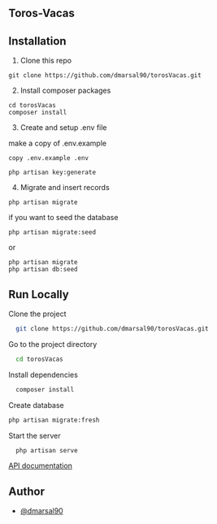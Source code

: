 

## Toros-Vacas


## Installation

1. Clone this repo

```
git clone https://github.com/dmarsal90/torosVacas.git
```

2. Install composer packages

```
cd torosVacas
composer install
```

3. Create and setup .env file

make a copy of .env.example
```
copy .env.example .env
```
```
php artisan key:generate
```



4. Migrate and insert records

```
php artisan migrate
```
if you want to seed the database 
```
php artisan migrate:seed
```
or
```
php artisan migrate
php artisan db:seed
```


## Run Locally

Clone the project

```bash
  git clone https://github.com/dmarsal90/torosVacas.git
```

Go to the project directory

```bash
  cd torosVacas
```

Install dependencies

```bash
  composer install
```

Create database

```bash
php artisan migrate:fresh
```

Start the server

```bash
  php artisan serve
```

[API documentation](http://localhost:8000/api/documentation)



## Author

- [@dmarsal90](https://www.github.com/dmarsal90)

